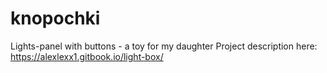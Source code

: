 # knopochki
Lights-panel with buttons - a toy for my daughter
Project description here: https://alexlexx1.gitbook.io/light-box/
